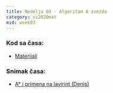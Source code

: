 ```yaml
---
title: Nedelja 03 - Algoritam A zvezda 
category: vi2020mat
mid: week03
---
```


### Kod sa časa:

- <a target="_blank" href="https://github.com/matfvi/vi/tree/master/2020.2021/03_Astar">Materijali</a>

### Snimak časa:
- <a target="_blank" href="https://youtu.be/mSGA4UjTPWo"> A* i primena na lavirint (Denis)<a/>
